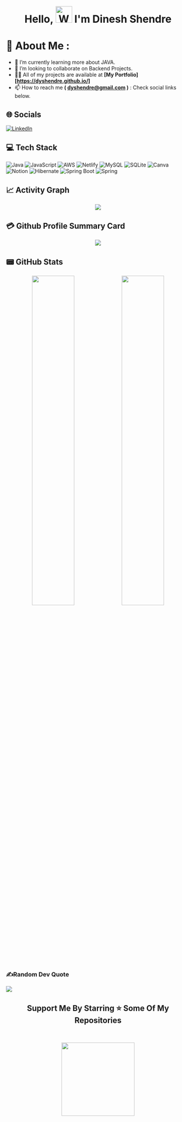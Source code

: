 <h1 align="center"> Hello, <img src="https://raw.githubusercontent.com/nixin72/nixin72/master/wave.gif" 
    alt="Waving hand animated gif"
    height="45"
    width="45" /> I'm Dinesh Shendre</h1>

# 💫 About Me : 
- 🌱 I’m currently learning more about JAVA.
- 👯 I’m looking to collaborate on Backend Projects.
- 👨‍💻 All of my projects are available at **[My Portfolio][https://dyshendre.github.io/]**
- 📫 How to reach me <b>( dyshendre@gmail.com )</b> : Check social links below.

## 🌐 Socials
[![LinkedIn](https://img.shields.io/badge/LinkedIn-0077B5?style=for-the-badge&logo=linkedin&logoColor=white)](https://www.linkedin.com/in/dinesh-shendre-00030723b/) 
<!-- [![Instagram](https://img.shields.io/badge/Instagram-E4405F?style=for-the-badge&logo=instagram&logoColor=white)](https://instagram.com/codepur_ka_superhero)  -->

## 💻 Tech Stack
![Java](https://img.shields.io/badge/java-%23ED8B00.svg?style=for-the-badge&logo=java&logoColor=white) ![JavaScript](https://img.shields.io/badge/javascript-%23323330.svg?style=for-the-badge&logo=javascript&logoColor=%23F7DF1E) ![AWS](https://img.shields.io/badge/AWS-%23FF9900.svg?style=for-the-badge&logo=amazon-aws&logoColor=white) ![Netlify](https://img.shields.io/badge/netlify-%23000000.svg?style=for-the-badge&logo=netlify&logoColor=#00C7B7) ![MySQL](https://img.shields.io/badge/mysql-%2300f.svg?style=for-the-badge&logo=mysql&logoColor=white) ![SQLite](https://img.shields.io/badge/sqlite-%2307405e.svg?style=for-the-badge&logo=sqlite&logoColor=white) ![Canva](https://img.shields.io/badge/Canva-%2300C4CC.svg?style=for-the-badge&logo=Canva&logoColor=white) ![Notion](https://img.shields.io/badge/Notion-%23000000.svg?style=for-the-badge&logo=notion&logoColor=white) ![Hibernate](https://img.shields.io/badge/Hibernate-59666C?style=for-the-badge&logo=Hibernate&logoColor=white) ![Spring Boot](https://img.shields.io/badge/Spring_Boot-F2F4F9?style=for-the-badge&logo=spring-boot) ![Spring](https://img.shields.io/badge/Spring-6DB33F?style=for-the-badge&logo=spring&logoColor=white)

## 📈 Activity Graph
<p align="center">
<img src="https://activity-graph.herokuapp.com/graph?username=dyshendre&theme=minimal"/>
</p>

## 💳 Github Profile Summary Card
<p align="center">
<img src="https://github-profile-summary-cards.vercel.app/api/cards/profile-details?username=dyshendre&theme=vue"/>
</p>

## 📟 GitHub Stats
<p align="center">
<img width="48%" src="https://github-readme-stats.vercel.app/api?username=dyshendre&show_icons=true&theme=vue" />
<img width="48%" src="https://github-readme-streak-stats.herokuapp.com/?user=dyshendre&theme=vue" />
</p>

### ✍️Random Dev Quote
![](https://quotes-github-readme.vercel.app/api?type=horizontal&theme=vue)

<!-- #### Website Presentation : -->
<!-- **[My Portfolio](https://iesparag.github.io/)**
</br>
</br>
![iesparag.com](./assets/readme_img/01.jpg)
![iesparag.com](./assets/readme_img/02.jpg)
![iesparag.com](./assets/readme_img/03.jpg) -->

<h2 align='center'>Support Me By Starring ⭐ Some Of My Repositories</h2>
<br>
<p align='center'>
<img src="https://media.giphy.com/media/O51MQ3DduOcGW6ofR3/giphy.gif" width="200" height="200" frameBorder="0" class="giphy-embed" allowFullScreen></img></p>

